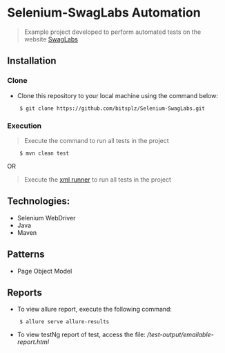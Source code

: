 # Selenium-SwagLabs Automation
> Example project developed to perform automated tests on the website [SwagLabs](https://www.saucedemo.com/)


## Installation
### Clone

- Clone this repository to your local machine using the command below:
```
	$ git clone https://github.com/bitsplz/Selenium-SwagLabs.git
```

### Execution

> Execute the command to run all tests in the project
```
	$ mvn clean test
```
OR
> Execute the [xml runner](src/test/java/SwagLabRunner.xml) to run all tests in the project

## Technologies:
- Selenium WebDriver
- Java
- Maven

## Patterns
- Page Object Model

## Reports
* To view allure report, execute the following command:
```
    $ allure serve allure-results
```
* To view testNg report of test, access the file: */test-output/emailable-report.html*
